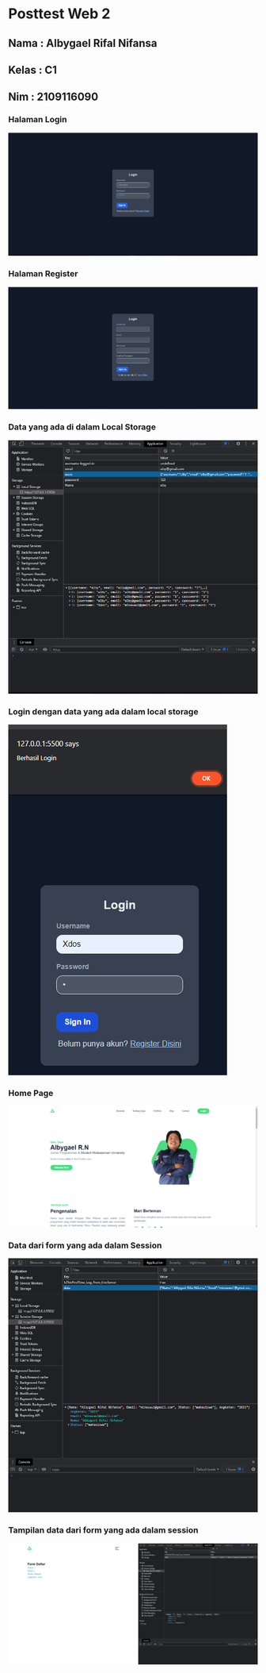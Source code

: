 # Posttest Web 2
## Nama : Albygael Rifal Nifansa
## Kelas : C1 
## Nim : 2109116090

### Halaman Login
<img src="dist/img/login.png">

### Halaman Register
<img src="dist/img/register.png">

### Data yang ada di dalam Local Storage
<img src="dist/img/storage.png">

### Login dengan data yang ada dalam local storage
<img src="dist/img/login22.png">

### Home Page
<img src="dist/img/1hom.png">

### Data dari form yang ada dalam Session
<img src="dist/img/dataform.png">

### Tampilan data dari form yang ada dalam session
<img src="dist/img/formm.png">
